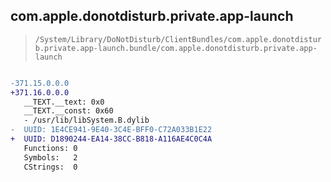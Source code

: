 ## com.apple.donotdisturb.private.app-launch

> `/System/Library/DoNotDisturb/ClientBundles/com.apple.donotdisturb.private.app-launch.bundle/com.apple.donotdisturb.private.app-launch`

```diff

-371.15.0.0.0
+371.16.0.0.0
   __TEXT.__text: 0x0
   __TEXT.__const: 0x60
   - /usr/lib/libSystem.B.dylib
-  UUID: 1E4CE941-9E40-3C4E-BFF0-C72A033B1E22
+  UUID: D1890244-EA14-38CC-B818-A116AE4C0C4A
   Functions: 0
   Symbols:   2
   CStrings:  0

```
